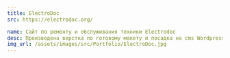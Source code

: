 ```yaml
---
title: ElectroDoc
src: https://electrodoc.org/

name: Сайт по ремонту и обслуживания техники Electrodoc
desc: Произведена верстка по готовому макету и посадка на cms Wordpress.
img_url: /assets/images/src/Portfolio/ElectroDoc.jpg
---
```

